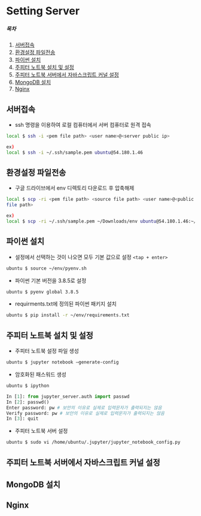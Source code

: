 # Setting Server
##### 목차
1. [서버접속](#서버접속)
2. [환경설정 파일전송](#환경설정-파일전송)
3. [파이썬 설치](#파이썬-설치)
4. [주피터 노트북 설치 및 설정](#주피터-노트북-설치-및-설정)
5. [주피터 노트북 서버에서 자바스크립트 커널 설정](#주피터-노트북-서버에서-자바스크립트-커널-설정)
6. [MongoDB 설치](#mongodb-설치)
7. [Nginx](#nginx)

## 서버접속
- ssh 명령을 이용하여 로컬 컴퓨터에서 서버 컴퓨터로 원격 접속
```bash
local $ ssh -i <pem file path> <user name>@<server public ip>

ex)
local $ ssh -i ~/.ssh/sample.pem ubuntu@54.180.1.46
```
## 환경설정 파일전송
- 구글 드라이브에서 env 디렉토리 다운로드 후 압축해제
```bash
local $ scp -ri <pem file path> <source file path> <user name>@<public ip>:<destination
file path>

ex)
local $ scp -ri ~/.ssh/sample.pem ~/Downloads/env ubuntu@54.180.1.46:~/
```
## 파이썬 설치
- 설정에서 선택하는 것이 나오면 모두 기본 값으로 설정 `<tap + enter>`
```bash
ubuntu $ source ~/env/pyenv.sh
```
- 파이썬 기본 버전을 3.8.5로 설정
```bash
ubuntu $ pyenv global 3.8.5
```
- requirments.txt에 정의된 파이썬 패키지 설치
```bash
ubuntu $ pip install -r ~/env/requirements.txt
```
## 주피터 노트북 설치 및 설정
- 주피터 노트북 설정 파일 생성
```bash
ubuntu $ jupyter notebook —generate-config
```
- 암호화된 패스워드 생성
```bash
ubuntu $ ipython
```
```python
In [1]: from jupyter_server.auth import passwd
In [2]: passwd()
Enter password: pw # 보안의 이유로 실제로 입력문자가 출력되지는 않음
Verify password: pw # 보안의 이유로 실제로 입력문자가 출력되지는 않음
In [3]: quit
```
- 주피터 노트북 서버 설정
```bash
ubuntu $ sudo vi /home/ubuntu/.jupyter/jupyter_notebook_config.py
```
## 주피터 노트북 서버에서 자바스크립트 커널 설정
## MongoDB 설치
## Nginx